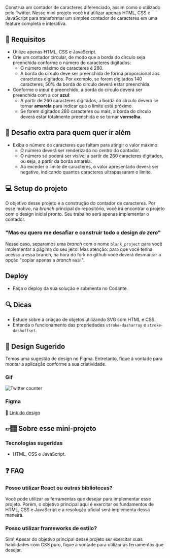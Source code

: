 Construa um contador de caracteres diferenciado, assim como o utilizado pelo Twitter. Nesse mini projeto você irá utilizar apenas HTML, CSS e JavaScript para transformar um simples contador de caracteres em uma feature completa e interativa.

## 🔨 Requisitos

- Utilize apenas HTML, CSS e JavaScript.
- Crie um contador circular, de modo que a borda do círculo seja preenchida conforme o número de caracteres digitados:
  - O número máximo de caracteres é 280.
  - A borda do círculo deve ser preenchida de forma proporcional aos caractetes digitados. Por exemplo, se forem digitados 140 caracteres, 50% da borda do círculo deverá estar preenchida.
- Conforme o _input_ é preenchido, a borda do círculo deverá ser preenchida com a cor **azul**:
  - A partir de 260 caracteres digitados, a borda do círculo deverá se tornar **amarela** para indicar que o limite está próximo.
  - Se forem digitados 280 caracteres ou mais, a borda do círculo deverá estar totalmente preenchida e se tornar **vermelha**.

## 🔨 Desafio extra para quem quer ir além

- Exiba o número de caracteres que faltam para atingir o valor máximo:
  - O número deverá ser renderizado no centro do contador.
  - O número só poderá ser visível a partir de 260 caracteres digitados, ou seja, a partir da borda amarela.
  - Ao exceder o limite de caracteres, o valor apresentado deverá ser negativo, indicando quantos caracteres ultrapassaram o limite.
 
## 💻 Setup do projeto

O objetivo desse projeto é a construção do contador de caracteres. Por esse motivo, na _branch_ principal do repositório, você irá encontrar o projeto com o design inicial pronto. Seu trabalho será apenas implementar o contador.

### "Mas eu quero me desafiar e construir todo o design _do zero_"

Nesse caso, separamos uma _branch_ com o nome `blank_project` para você implementar a págima do seu jeito!
Mas atenção: para que você tenha acesso a essa branch, na hora do fork no github você deverá desmarcar a opção "copiar apenas a _branch_ `main`".

## Deploy

- Faça o deploy da sua solução e submenta no Codante.

## 🔍 Dicas

- Estude sobre a criaçao de objetos utilizando SVG com HTML e CSS.
- Entenda o funcionamento das propriedades `stroke-dasharray` e `stroke-dashoffset`.

## 🎨 Design Sugerido

Temos uma sugestão de design no Figma. Entretanto, fique à vontade para montar a aplicação conforme a sua criatividade.

### Gif

![Twitter counter](https://github.com/codante-io/mp-contador-twitter/assets/78622334/4806fa3f-df2f-488d-bffd-6cbfd674240a)

### Figma

🔗 [Link do design]()

## 👉🏽 Sobre esse mini-projeto

### Tecnologias sugeridas
- HTML, CSS e JavaScript.

## ❓ FAQ

### Posso utilizar React ou outras bibliotecas?
Você pode utilizar as ferramentas que desejar para implementar esse projeto. Porém, o objetivo principal aqui é exercitar os fundamentos de HTML, CSS e JavaScript e a resolução oficial será implementa dessa maneira.

### Posso utilizar frameworks de estilo?
Sim! Apesar do objetivo principal desse projeto ser exercitar suas habilidades com CSS puro, fique à vontade para utilizar as ferramentas que desejar.
